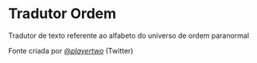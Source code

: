 # Tradutor Ordem
Tradutor de texto referente ao alfabeto do universo de ordem paranormal

Fonte criada
por [@_playertwo_](https://twitter.com/_playertwo_) (Twitter)
